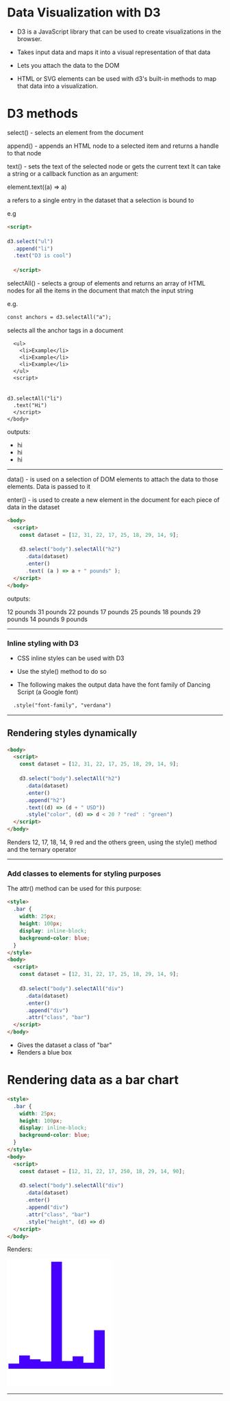 # Data Visualization with D3


* D3 is a JavaScript library that can be used to create visualizations in the browser.

* Takes input data and maps it into a visual representation of that data
* Lets you attach the data to the DOM
* HTML or SVG elements can be used with d3's built-in methods to map that data into a visualization.


# D3 methods

select() - selects an element from the document

append() - appends an HTML node to a selected item and returns a handle to that node


text() - sets the text of the selected node or gets the current text
It can take a string or a callback function as an argument:

element.text((a) => a)

a refers to a single entry in the dataset that a selection is bound to


e.g

```HTML
<script>

d3.select("ul")
  .append("li")
  .text("D3 is cool")

  </script>
```

selectAll() - selects a group of elements and returns an array of HTML nodes for all the items in the document that match the input string

e.g.
```html
const anchors = d3.selectAll("a");
```

selects all the anchor tags in a document

```html<body>
  <ul>
    <li>Example</li>
    <li>Example</li>
    <li>Example</li>
  </ul>
  <script>
   

d3.selectAll("li")
  .text("Hi")
  </script>
</body>
```

outputs:
* hi
* hi
* hi

<hr>

data() - is used on a selection of DOM elements to attach the data to those elements. Data is passed to it

enter() - is used to create a new element in the document for each piece of data in the dataset

```html
<body>
  <script>
    const dataset = [12, 31, 22, 17, 25, 18, 29, 14, 9];

    d3.select("body").selectAll("h2")
      .data(dataset)
      .enter()
      .text( (a ) => a + " pounds" );
  </script>
</body>
```

outputs: 

12 pounds
31 pounds
22 pounds
17 pounds
25 pounds
18 pounds
29 pounds
14 pounds
9 pounds

<hr>

### Inline styling with D3

* CSS inline styles can be used with D3
* Use the style() method to do so

* The following makes the output data have the font family of Dancing Script (a Google font)

```html
  .style("font-family", "verdana")
```

<hr>

## Rendering styles dynamically

```html
<body>
  <script>
    const dataset = [12, 31, 22, 17, 25, 18, 29, 14, 9];

    d3.select("body").selectAll("h2")
      .data(dataset)
      .enter()
      .append("h2")
      .text((d) => (d + " USD"))
      .style("color", (d) => d < 20 ? "red" : "green")
  </script>
</body>
```
Renders 12, 17, 18, 14, 9 red
and the others green, using the style() method and the ternary operator

<hr>

### Add classes to elements for styling purposes

The attr() method can be used for this purpose:


```html
<style>
  .bar {
    width: 25px;
    height: 100px;
    display: inline-block;
    background-color: blue;
  }
</style>
<body>
  <script>
    const dataset = [12, 31, 22, 17, 25, 18, 29, 14, 9];

    d3.select("body").selectAll("div")
      .data(dataset)
      .enter()
      .append("div")
      .attr("class", "bar")
  </script>
</body>
```

* Gives the dataset a class of "bar" 
* Renders a blue box


# Rendering data as a bar chart

```html
<style>
  .bar {
    width: 25px;
    height: 100px;
    display: inline-block;
    background-color: blue;
  }
</style>
<body>
  <script>
    const dataset = [12, 31, 22, 17, 250, 18, 29, 14, 90];

    d3.select("body").selectAll("div")
      .data(dataset)
      .enter()
      .append("div")
      .attr("class", "bar")
      .style("height", (d) => d)
  </script>
</body>
```

Renders:

![output](barchart.png)

<hr>